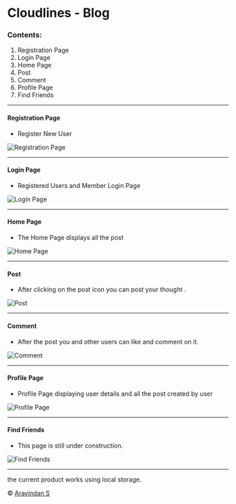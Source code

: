 # Cloudlines - Blog
### Contents:
 1. Registration Page
 2. Login Page
 3. Home Page
 4. Post
 5. Comment
 6. Profile Page
 7. Find Friends
  
---

#### Registration Page
* Register New User

![Registration Page](https://github.com/aravindsakthivel/cloudLines/blob/master/Resources/Readme/Registration.png)

---
#### Login Page
* Registered Users and Member Login Page

![Login Page](https://github.com/aravindsakthivel/cloudLines/blob/master/Resources/Readme/Login.png)

---
#### Home Page
* The Home Page displays all the post

![Home Page](https://github.com/aravindsakthivel/cloudLines/blob/master/Resources/Readme/Homepage.png)

---
#### Post
* After clicking on the post icon you can post your thought .

![Post](https://github.com/aravindsakthivel/cloudLines/blob/master/Resources/Readme/Post%20thoughts.png)

---
#### Comment
* After the post you and other users can like and comment on it.

![Comment](https://github.com/aravindsakthivel/cloudLines/blob/master/Resources/Readme/Comment.png)

---
#### Profile Page
* Profile Page displaying user details and all the post created by user

![Profile Page](https://github.com/aravindsakthivel/cloudLines/blob/master/Resources/Readme/Profile%20page.png)

---
#### Find Friends
* This page is still under construction.

![Find Friends](https://github.com/aravindsakthivel/cloudLines/blob/master/Resources/Readme/Find%20friends.png)

---


the current product works using local storage.

© [Aravindan S](https://github.com/aravindsakthivel) 

